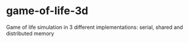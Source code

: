 # game-of-life-3d
Game of life simulation in 3 different implementations: serial, shared and distributed memory
